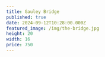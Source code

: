 ```yaml
---
title: Gauley Bridge
published: true
date: 2024-09-12T10:28:00.000Z
featured_image: /img/the-bridge.jpg
height: 20
width: 16
price: 750
---
```

